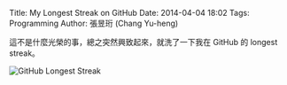Title: My Longest Streak on GitHub
Date: 2014-04-04 18:02
Tags: Programming
Author: 張昱珩 (Chang Yu-heng)

這不是什麼光榮的事，總之突然興致起來，就洗了一下我在 GitHub 的 longest streak。

![GitHub Longest Streak](https://lh5.googleusercontent.com/-AJzPWfGumT0/Uz6ErcMsvcI/AAAAAAAAAmw/mDBNv92_F64/w1043-h426-no/github-longest-streak.png)
